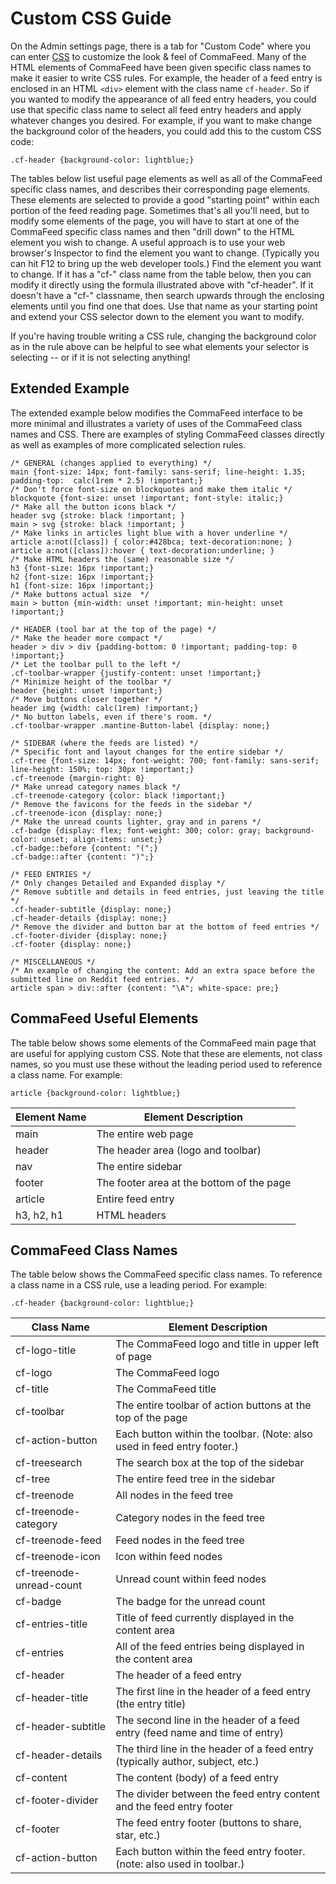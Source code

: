 # Custom CSS Guide

On the Admin settings page, there is a tab for "Custom Code" where you can enter [CSS](https://en.wikipedia.org/wiki/CSS) to customize the look & feel of CommaFeed.  Many of the HTML elements of CommaFeed have been given specific class names to make it easier to write CSS rules.  For example, the header of a feed entry is enclosed in an HTML `<div>` element with the class name `cf-header`.  So if you wanted to modify the appearance of all feed entry headers, you could use that specific class name to select all feed entry headers and apply whatever changes you desired.  For example, if you want to make change the background color of the headers, you could add this to the custom CSS code:

```
.cf-header {background-color: lightblue;}
```

The tables below list useful page elements as well as all of the CommaFeed specific class names, and describes their corresponding page elements.  These elements are selected to provide a good "starting point" within each portion of the feed reading page.  Sometimes that's all you'll need, but to modify some elements of the page, you will have to start at one of the CommaFeed specific class names and then "drill down" to the HTML element you wish to change.  A useful approach is to use your web browser's Inspector to find the element you want to change.  (Typically you can hit F12 to bring up the web developer tools.)  Find the element you want to change.  If it has a "cf-" class name from the table below, then you can modify it directly using the formula illustrated above with "cf-header".  If it doesn't have a "cf-" classname, then search upwards through the enclosing elements until you find one that does.  Use that name as your starting point and extend your CSS selector down to the element you want to modify.

If you're having trouble writing a CSS rule, changing the background color as in the rule above can be helpful to see what elements your selector is selecting -- or if it is not selecting anything!

## Extended Example
The extended example below modifies the CommaFeed interface to be more minimal and illustrates a variety of uses of the CommaFeed class names and CSS.  There are examples of styling CommaFeed classes directly as well as examples of more complicated selection rules.  

```
/* GENERAL (changes applied to everything) */
main {font-size: 14px; font-family: sans-serif; line-height: 1.35; padding-top:  calc(1rem * 2.5) !important;}
/* Don't force font-size on blockquotes and make them italic */
blockquote {font-size: unset !important; font-style: italic;}
/* Make all the button icons black */
header svg {stroke: black !important; }
main > svg {stroke: black !important; }
/* Make links in articles light blue with a hover underline */ 
article a:not([class]) { color:#428bca; text-decoration:none; }
article a:not([class]):hover { text-decoration:underline; }
/* Make HTML headers the (same) reasonable size */
h3 {font-size: 16px !important;}
h2 {font-size: 16px !important;}
h1 {font-size: 16px !important;}
/* Make buttons actual size  */
main > button {min-width: unset !important; min-height: unset !important;}

/* HEADER (tool bar at the top of the page) */
/* Make the header more compact */
header > div > div {padding-bottom: 0 !important; padding-top: 0 !important;}
/* Let the toolbar pull to the left */
.cf-toolbar-wrapper {justify-content: unset !important;}
/* Minimize height of the toolbar */
header {height: unset !important;}
/* Move buttons closer together */
header img {width: calc(1rem) !important;}
/* No button labels, even if there's room. */
.cf-toolbar-wrapper .mantine-Button-label {display: none;}

/* SIDEBAR (where the feeds are listed) */
/* Specific font and layout changes for the entire sidebar */
.cf-tree {font-size: 14px; font-weight: 700; font-family: sans-serif; line-height: 150%; top: 30px !important;}
.cf-treenode {margin-right: 0}
/* Make unread category names black */
.cf-treenode-category {color: black !important;}
/* Remove the favicons for the feeds in the sidebar */
.cf-treenode-icon {display: none;}
/* Make the unread counts lighter, gray and in parens */
.cf-badge {display: flex; font-weight: 300; color: gray; background-color: unset; align-items: unset;}
.cf-badge::before {content: "(";}
.cf-badge::after {content: ")";}

/* FEED ENTRIES */
/* Only changes Detailed and Expanded display */
/* Remove subtitle and details in feed entries, just leaving the title */
.cf-header-subtitle {display: none;}
.cf-header-details {display: none;}
/* Remove the divider and button bar at the bottom of feed entries */
.cf-footer-divider {display: none;}
.cf-footer {display: none;}

/* MISCELLANEOUS */
/* An example of changing the content: Add an extra space before the submitted line on Reddit feed entries. */
article span > div::after {content: "\A"; white-space: pre;}
```

## CommaFeed Useful Elements
The table below shows some elements of the CommaFeed main page that are useful for applying custom CSS.  Note that these are elements, not class names, so you must use these without the leading period used to reference a class name.  For example:

```
article {background-color: lightblue;}
```

|Element Name|Element Description|
|---|---|
|main|The entire web page|
|header|The header area (logo and toolbar)|
|nav|The entire sidebar|
|footer|The footer area at the bottom of the page|
|article|Entire feed entry|
|h3, h2, h1|HTML headers|


## CommaFeed Class Names
The table below shows the CommaFeed specific class names.  To reference a class name in a CSS rule, use a leading period.  For example:

```
.cf-header {background-color: lightblue;}
```

|Class Name|Element Description|
|---|---|
|cf-logo-title|The CommaFeed logo and title in upper left of page|
|cf-logo|The CommaFeed logo|
|cf-title|The CommaFeed title|
|cf-toolbar|The entire toolbar of action buttons at the top of the page|
|cf-action-button|Each button within the toolbar. (Note: also used in feed entry footer.)|
|cf-treesearch|The search box at the top of the sidebar|
|cf-tree|The entire feed tree in the sidebar|
|cf-treenode|All nodes in the feed tree|
|cf-treenode-category|Category nodes in the feed tree|
|cf-treenode-feed|Feed nodes in the feed tree|
|cf-treenode-icon|Icon within feed nodes|
|cf-treenode-unread-count|Unread count within feed nodes|
|cf-badge|The badge for the unread count|
|cf-entries-title|Title of feed currently displayed in the content area|
|cf-entries|All of the feed entries being displayed in the content area|
|cf-header|The header of a feed entry|
|cf-header-title|The first line in the header of a feed entry (the entry title)|
|cf-header-subtitle|The second line in the header of a feed entry (feed name and time of entry)|
|cf-header-details|The third line in the header of a feed entry (typically author, subject, etc.)|
|cf-content|The content (body) of a feed entry|
|cf-footer-divider|The divider between the feed entry content and the feed entry footer|
|cf-footer|The feed entry footer (buttons to share, star, etc.)|
|cf-action-button|Each button within the feed entry footer. (note: also used in toolbar.)|